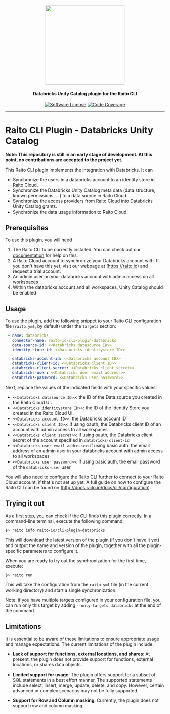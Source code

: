 <h1 align="center">
  <picture>
    <source media="(prefers-color-scheme: dark)" srcset="https://github.com/raito-io/raito-io.github.io/raw/master/assets/images/logo-vertical-dark%402x.png">
    <img height="250px" src="https://github.com/raito-io/raito-io.github.io/raw/master/assets/images/logo-vertical%402x.png">
  </picture>
</h1>

<h4 align="center">
  Databricks Unity Catalog plugin for the Raito CLI
</h4>

<p align="center">
    <a href="/LICENSE.md" target="_blank"><img src="https://img.shields.io/badge/license-Apache%202-brightgreen.svg" alt="Software License" /></a>
    <a href="https://codecov.io/gh/raito-io/cli-plugin-databricks" target="_blank"><img src="https://img.shields.io/codecov/c/github/raito-io/cli-plugin-databricks" alt="Code Coverage" /></a>
</p>

<hr/>

# Raito CLI Plugin - Databricks Unity Catalog

**Note: This repository is still in an early stage of development.
At this point, no contributions are accepted to the project yet.**

This Raito CLI plugin implements the integration with Databricks. It can
 - Synchronize the users in a databricks account to an identity store in Raito Cloud.
 - Synchronize the Databricks Unity Catalog meta data (data structure, known permissions, ...) to a data source in Raito Cloud.
 - Synchronize the access providers from Raito Cloud into Databricks Unity Catalog grants.
 - Synchronize the data usage information to Raito Cloud.

[//]: # ( - Synchronize the data usage information to Raito Cloud.)


## Prerequisites
To use this plugin, you will need

1. The Raito CLI to be correctly installed. You can check out our [documentation](http://docs.raito.io/docs/cli/installation) for help on this.
2. A Raito Cloud account to synchronize your Databricks account with. If you don't have this yet, visit our webpage at (https://raito.io) and request a trial account.
3. An admin user on your databricks account with admin access on all workspaces
4. Within the databricks account and all workspaces, Unity Catalog should be enabled

[//]: # (A full example on how to start using Raito Cloud with Databricks can be found as a [guide in our documentation]&#40;http://docs.raito.io/docs/guide/cloud&#41;.)

## Usage
To use the plugin, add the following snippet to your Raito CLI configuration file (`raito.yml`, by default) under the `targets` section:

```yaml
 - name: databricks
   connector-name: raito-io/cli-plugin-databricks
   data-source-id: <<Databricks datasource ID>>   
   identity-store-id: <<Databricks identitystore ID>>

   databricks-account-id: <<Databricks account ID>>
   databricks-client-id: <<Databricks client ID>>
   databricks-client-secret: <<Databricks client secret>>
   databricks-user: <<Databricks user email address>>
   databricks-password: <<Databricks user password>>
```

Next, replace the values of the indicated fields with your specific values:
- `<<Databricks datasource ID>>`: the ID of the Data source you created in the Raito Cloud UI.
- `<<Databricks identitystore ID>>`: the ID of the Identity Store you created in the Raito Cloud UI.
- `<<Databricks account ID>>`: the Databricks account ID`
- `<<Databricks client ID>>`: if using oauth, the Databricks client ID of an account with admin access to all workspaces
- `<<Databricks client secret>>`: if using oauth, the Databricks client secret of the account specified in `databricks-client-id`
- `<<Databricks user email address>>`: if using basic auth, the email address of an admin user in your databricks account with admin access to all workspaces
- `<<Databricks user password>>`: if using basic auth, the email password of the `databricks-user` user


You will also need to configure the Raito CLI further to connect to your Raito Cloud account, if that's not set up yet.
A full guide on how to configure the Raito CLI can be found on (http://docs.raito.io/docs/cli/configuration).

## Trying it out

As a first step, you can check if the CLI finds this plugin correctly. In a command-line terminal, execute the following command:
```bash
$> raito info raito-io/cli-plugin-databricks
```

This will download the latest version of the plugin (if you don't have it yet) and output the name and version of the plugin, together with all the plugin-specific parameters to configure it.

When you are ready to try out the synchronization for the first time, execute:
```bash
$> raito run
```
This will take the configuration from the `raito.yml` file (in the current working directory) and start a single synchronization.

Note: if you have multiple targets configured in your configuration file, you can run only this target by adding `--only-targets databricks` at the end of the command.

## Limitations

It is essential to be aware of these limitations to ensure appropriate usage and manage expectations. The current limitations of the plugin include:

- **Lack of support for functions, external locations, and shares**:
At present, the plugin does not provide support for functions, external locations, or shares data objects.

- **Limited support for usage**:
The plugin offers support for a subset of SQL statements in a best effort manner. The supported statements include select, insert, merge, update, delete, and copy. However, certain advanced or complex scenarios may not be fully supported.

- **Support for Row and Column masking**:
Currently, the plugin does not support row and column masking.
